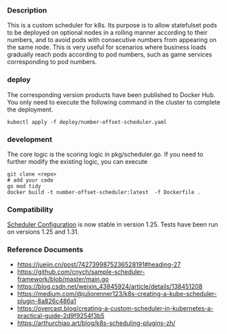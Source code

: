 ### Description
This is a custom scheduler for k8s. Its purpose is to allow statefulset pods to be deployed on optional nodes in a rolling manner according to their numbers, and to avoid pods with consecutive numbers from appearing on the same node. This is very useful for scenarios where business loads gradually reach pods according to pod numbers, such as game services corresponding to pod numbers.

### deploy
The corresponding version products have been published to Docker Hub. You only need to execute the following command in the cluster to complete the deployment.
```
kubectl apply -f deploy/number-offset-scheduler.yaml
```

### development
The core logic is the scoring logic in pkg/scheduler.go. If you need to further modify the existing logic, you can execute
```
git clone <repo>
# add your code
go mod tidy
docker build -t number-offset-scheduler:latest  -f Dockerfile .
```
### Compatibility
[Scheduler Configuration](https://kubernetes.io/docs/reference/scheduling/config/) is now stable in version 1.25.
Tests have been run on versions 1.25 and 1.31.

### Reference Documents
- https://juejin.cn/post/7427399875236528191#heading-27
- https://github.com/cnych/sample-scheduler-framework/blob/master/main.go
- https://blog.csdn.net/weixin_43845924/article/details/138451208
- https://medium.com/@juliorenner123/k8s-creating-a-kube-scheduler-plugin-8a826c486a1
- https://overcast.blog/creating-a-custom-scheduler-in-kubernetes-a-practical-guide-2d9f9254f3b5
- https://arthurchiao.art/blog/k8s-scheduling-plugins-zh/

